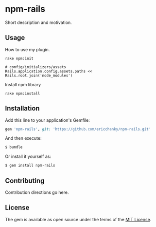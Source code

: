 # npm-rails
Short description and motivation.

## Usage
How to use my plugin.
```init
rake npm:init

# config/initializers/assets
Rails.application.config.assets.paths << Rails.root.join('node_modules')
```

Install npm library
```install_package
rake npm:install
```

## Installation
Add this line to your application's Gemfile:

```ruby
gem 'npm-rails', git: 'https://github.com/ericchanky/npm-rails.git'
```

And then execute:
```bash
$ bundle
```

Or install it yourself as:
```bash
$ gem install npm-rails
```

## Contributing
Contribution directions go here.

## License
The gem is available as open source under the terms of the [MIT License](http://opensource.org/licenses/MIT).
